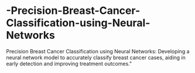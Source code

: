 # -Precision-Breast-Cancer-Classification-using-Neural-Networks
Precision Breast Cancer Classification using Neural Networks: Developing a neural network model to accurately classify breast cancer cases, aiding in early detection and improving treatment outcomes."
